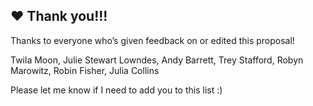 ## ❤️ Thank you!!!

Thanks to everyone who’s given feedback on or edited this proposal!

Twila Moon, Julie Stewart Lowndes, Andy Barrett, Trey Stafford, Robyn Marowitz, Robin
Fisher, Julia Collins

Please let me know if I need to add you to this list :)
